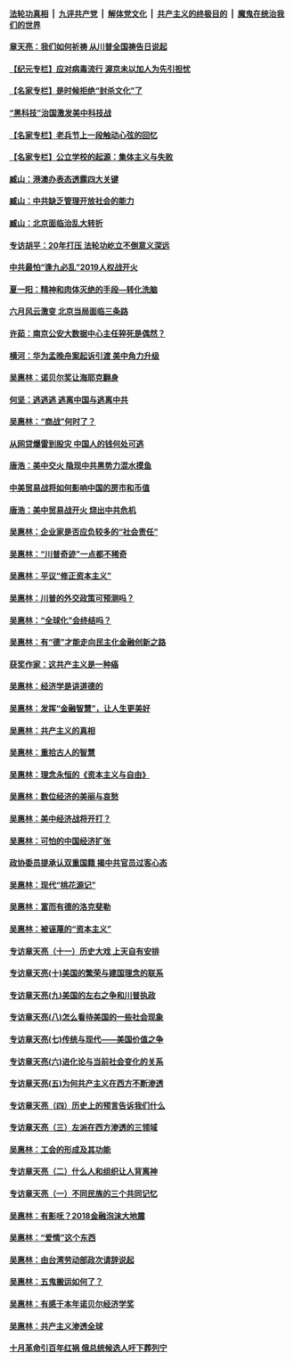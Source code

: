 ####  [法轮功真相](../../../../basic/blob/master/README.md?t=07031631) &nbsp;|&nbsp; [九评共产党](../../../../9ping.md/blob/master/README.md?t=07031631) &nbsp;|&nbsp; [解体党文化](../../../../jtdwh.md/blob/master/README.md?t=07031631)  &nbsp;|&nbsp; [共产主义的终极目的](../../../../gczydzjmd.md/blob/master/README.md?t=07031631) &nbsp;|&nbsp; [魔鬼在统治我们的世界](../../../../mgztzwmdsj.md/blob/master/README.md?t=07031631) 

#### [章天亮：我们如何祈祷 从川普全国祷告日说起](../pages/nsc423/n11944627.md?t=07031631) 

#### [【纪元专栏】应对病毒流行 渥京未以加人为先引担忧](../pages/nsc423/n11875714.md?t=07031631) 

#### [【名家专栏】是时候拒绝“封杀文化”了](../pages/nsc423/n11814093.md?t=07031631) 

#### [“黑科技”治国激发美中科技战](../pages/nsc423/n11638056.md?t=07031631) 

#### [【名家专栏】老兵节上一段触动心弦的回忆](../pages/nsc423/n11646016.md?t=07031631) 

#### [【名家专栏】公立学校的起源：集体主义与失败](../pages/nsc423/n11601833.md?t=07031631) 

#### [臧山：港澳办表态透露四大关键](../pages/nsc423/n11421628.md?t=07031631) 

#### [臧山：中共缺乏管理开放社会的能力](../pages/nsc423/n11407457.md?t=07031631) 

#### [臧山：北京面临治乱大转折](../pages/nsc423/n11406895.md?t=07031631) 

#### [专访胡平：20年打压 法轮功屹立不倒意义深远](../pages/nsc423/n11398800.md?t=07031631) 

#### [中共最怕“逢九必乱”2019人权战开火](../pages/nsc423/n11385248.md?t=07031631) 

#### [夏一阳：精神和肉体灭绝的手段—转化洗脑](../pages/nsc423/n11368250.md?t=07031631) 

#### [六月风云激变 北京当局面临三条路](../pages/nsc423/n11313668.md?t=07031631) 

#### [许茹：南京公安大数据中心主任猝死是偶然？](../pages/nsc423/n11064744.md?t=07031631) 

#### [横河：华为孟晚舟案起诉引渡 美中角力升级](../pages/nsc423/n11027230.md?t=07031631) 

#### [吴惠林：诺贝尔奖让海耶克翻身](../pages/nsc423/n10890049.md?t=07031631) 

#### [何坚：逃逃逃 逃离中国与逃离中共](../pages/nsc423/n10592891.md?t=07031631) 

#### [吴惠林：“商战”何时了？](../pages/nsc423/n10573558.md?t=07031631) 

#### [从网贷爆雷到股灾 中国人的钱何处可逃](../pages/nsc423/n10572800.md?t=07031631) 

#### [唐浩：美中交火 隐现中共黑势力混水摸鱼](../pages/nsc423/n10544040.md?t=07031631) 

#### [中美贸易战将如何影响中国的房市和币值](../pages/nsc423/n10543697.md?t=07031631) 

#### [唐浩：美中贸易战开火 烧出中共危机](../pages/nsc423/n10540126.md?t=07031631) 

#### [吴惠林：企业家是否应负较多的“社会责任”](../pages/nsc423/n10535022.md?t=07031631) 

#### [吴惠林：“川普奇迹”一点都不稀奇](../pages/nsc423/n10512808.md?t=07031631) 

#### [吴惠林：平议“修正资本主义”](../pages/nsc423/n10495724.md?t=07031631) 

#### [吴惠林：川普的外交政策可预测吗？](../pages/nsc423/n10462387.md?t=07031631) 

#### [吴惠林：“全球化”会终结吗？](../pages/nsc423/n10452838.md?t=07031631) 

#### [吴惠林：有“德”才能走向民主化金融创新之路](../pages/nsc423/n10432292.md?t=07031631) 

#### [获奖作家：这共产主义是一种癌](../pages/nsc423/n10431541.md?t=07031631) 

#### [吴惠林：经济学是讲道德的](../pages/nsc423/n10398014.md?t=07031631) 

#### [吴惠林：发挥“金融智慧”，让人生更美好](../pages/nsc423/n10375019.md?t=07031631) 

#### [吴惠林：共产主义的真相](../pages/nsc423/n10351394.md?t=07031631) 

#### [吴惠林：重拾古人的智慧](../pages/nsc423/n10337691.md?t=07031631) 

#### [吴惠林：理念永恒的《资本主义与自由》](../pages/nsc423/n10316274.md?t=07031631) 

#### [吴惠林：数位经济的美丽与哀愁](../pages/nsc423/n10292946.md?t=07031631) 

#### [吴惠林：美中经济战将开打？](../pages/nsc423/n10258825.md?t=07031631) 

#### [吴惠林：可怕的中国经济扩张](../pages/nsc423/n10219147.md?t=07031631) 

#### [政协委员提承认双重国籍 揭中共官员过客心态](../pages/nsc423/n10208809.md?t=07031631) 

#### [吴惠林：现代“桃花源记”](../pages/nsc423/n10185234.md?t=07031631) 

#### [吴惠林：富而有德的洛克斐勒](../pages/nsc423/n10142264.md?t=07031631) 

#### [吴惠林：被诬蔑的“资本主义”](../pages/nsc423/n10124816.md?t=07031631) 

#### [专访章天亮（十一）历史大戏 上天自有安排](../pages/nsc423/n10094905.md?t=07031631) 

#### [专访章天亮(十)美国的繁荣与建国理念的联系](../pages/nsc423/n10094899.md?t=07031631) 

#### [专访章天亮(九)美国的左右之争和川普执政](../pages/nsc423/n10094889.md?t=07031631) 

#### [专访章天亮(八)怎么看待美国的一些社会现象](../pages/nsc423/n10094857.md?t=07031631) 

#### [专访章天亮(七)传统与现代——美国价值之争](../pages/nsc423/n10093140.md?t=07031631) 

#### [专访章天亮(六)进化论与当前社会变化的关系](../pages/nsc423/n10092036.md?t=07031631) 

#### [专访章天亮(五)为何共产主义在西方不断渗透](../pages/nsc423/n10083620.md?t=07031631) 

#### [专访章天亮（四）历史上的预言告诉我们什么](../pages/nsc423/n10083606.md?t=07031631) 

#### [专访章天亮（三）左派在西方渗透的三领域](../pages/nsc423/n10081115.md?t=07031631) 

#### [吴惠林：工会的形成及其功能](../pages/nsc423/n10080633.md?t=07031631) 

#### [专访章天亮（二）什么人和组织让人背离神](../pages/nsc423/n10076637.md?t=07031631) 

#### [专访章天亮（一）不同民族的三个共同记忆](../pages/nsc423/n10074188.md?t=07031631) 

#### [吴惠林：有影呒？2018金融泡沫大地震](../pages/nsc423/n10040534.md?t=07031631) 

#### [吴惠林：“爱情”这个东西](../pages/nsc423/n10019423.md?t=07031631) 

#### [吴惠林：由台湾劳动部政次请辞说起](../pages/nsc423/n9979679.md?t=07031631) 

#### [吴惠林：五鬼搬运如何了？](../pages/nsc423/n9925338.md?t=07031631) 

#### [吴惠林：有感于本年诺贝尔经济学奖](../pages/nsc423/n9871883.md?t=07031631) 

#### [吴惠林：共产主义渗透全球](../pages/nsc423/n9812748.md?t=07031631) 

#### [十月革命引百年红祸 俄总统候选人吁下葬列宁](../pages/nsc423/n9810182.md?t=07031631) 


